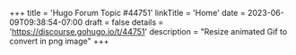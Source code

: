 +++
title = 'Hugo Forum Topic #44751'
linkTitle = 'Home'
date = 2023-06-09T09:38:54-07:00
draft = false
details = 'https://discourse.gohugo.io/t/44751'
description = "Resize animated Gif to convert in png image"
+++
